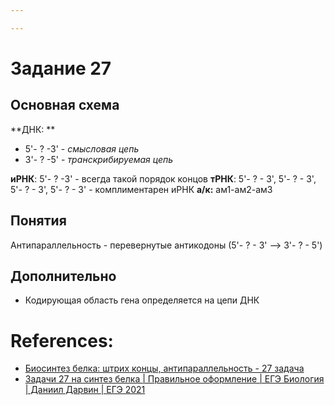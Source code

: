 ```yaml
---

---
```

# Задание 27
## Основная схема
**ДНК: **
- 5'- ? -3' - *смысловая цепь*
- 3'- ? -5' - *транскрибируемая цепь*

**иРНК**: 5'- ? -3' - всегда такой порядок концов
**тРНК**: 5'- ? - 3', 5'- ? - 3', 5'- ? - 3', 5'- ? - 3' - комплиментарен иРНК
**а/к:** ам1-ам2-ам3
## Понятия
Антипараллельность - перевернутые антикодоны (5'- ? - 3' --> 3'- ? - 5')
## Дополнительно
- Кодирующая область гена определяется на цепи ДНК



# References:
- [Биосинтез белка: штрих концы, антипараллельность - 27 задача](https://www.youtube.com/watch?v=dgOB1SP_Gtg)
- [Задачи 27 на синтез белка | Правильное оформление | ЕГЭ Биология | Даниил Дарвин | ЕГЭ 2021](https://www.youtube.com/watch?v=Z7JMWUKSoaM)